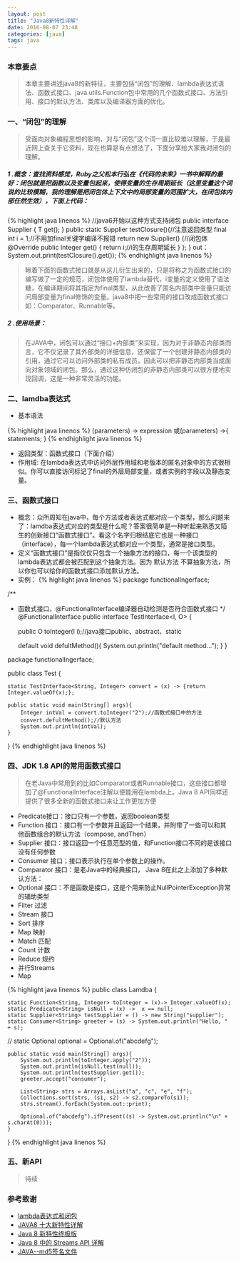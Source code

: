 ```yaml
---
layout: post
title: "Java8新特性详解"
date: 2016-08-07 23:48
categories: [java]
tags: java
---
```


### 本章要点

> 本章主要讲述java8的新特征，主要包括“闭包”的理解、lambda表达式语法、函数式接口、java.utils.Function包中常用的几个函数式接口、方法引用、接口的默认方法、类库以及编译器方面的优化。

### 一、“闭包”的理解

> 受面向对象编程思想的影响，对与“闭包”这个词一直比较难以理解，于是最近网上查关于它资料，现在也算是有点想法了，下面分享给大家我对闭包的理解。

##### 1 .概念：查找资料感觉，Ruby之父松本行弘在《代码的未来》一书中解释的最好：闭包就是把函数以及变量包起来，使得变量的生存周期延长（这里变量这个词说的比较模糊，我的理解是把闭包体上下文中的局部变量的范围扩大，在闭包体内部任然生效），下面上代码：

{% highlight java linenos %}
//java6开始以这种方式支持闭包
public interface Supplier<T> {
	 T get();
}
public static Supplier<Integer> testClosure(){//注意返回类型
	 final int i = 1;//不用加final关键字编译不报错
	 return new Supplier<Integer>() {//闭包体
		 @Override
		 public Integer get() {
			 return i;//i的生存周期延长
		 }
	 };
}
out：
System.out.print(testClosure().get());
{% endhighlight java linenos %}

> 瞅着下面的函数式接口就是从这儿衍生出来的，只是将称之为函数式接口的编写做了一定的规范，闭包体使用了lambda替代，i变量的定义使用了语法糖，在编译期间将其指定为final类型，从此改善了匿名内部类中变量只能访问局部变量为final修饰的变量。java8中把一些常用的接口改成函数式接口如：Comparator、Runnable等。

##### 2 .使用场景：

> 在JAVA中，闭包可以通过“接口+内部类”来实现，因为对于非静态内部类而言，它不仅记录了其外部类的详细信息，还保留了一个创建非静态内部类的引用，通过它可以访问外部类的私有成员，因此可以把非静态内部类当成面向对象领域的闭包。那么，通过这种仿闭包的非静态内部类可以很方便地实现回调，这是一种非常灵活的功能。

### 二、lamdba表达式

* 基本语法

{% highlight java linenos %}
	(parameters) -> expression 或(parameters) ->{ statements; }
{% endhighlight java linenos %}

* 返回类型：函数式接口（下面介绍）
* 作用域: 在lambda表达式中访问外层作用域和老版本的匿名对象中的方式很相似。你可以直接访问标记了final的外层局部变量，或者实例的字段以及静态变量。

### 三、函数式接口

* 概念：众所周知在java中，每个方法或者表达式都对应一个类型，那么问题来了：lamdba表达式对应的类型是什么呢？答案很简单是一种听起来熟悉又陌生的创新接口“函数式接口”。看这个名字归根结底它也是一种接口（interface），每一个lambda表达式都对应一个类型，通常是接口类型。
* 定义“函数式接口”是指仅仅只包含一个抽象方法的接口，每一个该类型的lambda表达式都会被匹配到这个抽象方法。因为 默认方法 不算抽象方法，所以你也可以给你的函数式接口添加默认方法。
* 实例：
{% highlight java linenos %}
package functionalIngerface;

/**
 * 函数式接口，@FunctionalInterface编译器自动检测是否符合函数式接口
 */
@FunctionalInterface
public interface TestInterface<I, O> {
	
	public O toInteger(I i);//java接口public、abstract、static
	
	default void defultMethod(){
		System.out.println("default method...");
	}
}

package functionalIngerface;

public class Test {
	
	static TestInterface<String, Integer> convert = (x) -> {return Integer.valueOf(x);};
	
	public static void main(String[] args){
		Integer intVal = convert.toInteger("2");//函数式接口中的方法
		convert.defultMethod();//默认方法
		System.out.println(intVal);
	}
}
{% endhighlight java linenos %}

### 四、JDK 1.8 API的常用函数式接口

> 在老Java中常用到的比如Comparator或者Runnable接口，这些接口都增加了@FunctionalInterface注解以便能用在lambda上。Java 8 API同样还提供了很多全新的函数式接口来让工作更加方便

* Predicate接口：接口只有一个参数，返回boolean类型
* Function 接口：接口有一个参数并且返回一个结果，并附带了一些可以和其他函数组合的默认方法（compose, andThen）
* Supplier 接口：接口返回一个任意范型的值，和Function接口不同的是该接口没有任何参数
* Consumer 接口；接口表示执行在单个参数上的操作。
* Comparator 接口：是老Java中的经典接口， Java 8在此之上添加了多种默认方法：
* Optional 接口：不是函数是接口，这是个用来防止NullPointerException异常的辅助类型
* Filter 过滤
* Stream 接口
* Sort 排序
* Map 映射
* Match 匹配
* Count 计数
* Reduce 规约
* 并行Streams
* Map

{% highlight java linenos %}
public class Lamdba {
	
	static Function<String, Integer> toInteger = (x)-> Integer.valueOf(x);
	static Predicate<String> isNull = (x) ->  x == null;
	static Supplier<String> testSupplier = () -> new String("supplier");
	static Consumer<String> greeter = (s) -> System.out.println("Hello, " + s);
//	static Optional<String> optional = Optional.of("abcdefg");
	
	public static void main(String[] args){
		System.out.println(toInteger.apply("2"));
		System.out.println(isNull.test(null));
		System.out.println(testSupplier.get());
		greeter.accept("consumer");
		
		List<String> strs = Arrays.asList("a", "c", "e", "f");
		Collections.sort(strs, (s1, s2) -> s2.compareTo(s1));
		strs.stream().forEach(System.out::print);
		
		Optional.of("abcdefg").ifPresent((s) -> System.out.println("\n" + s.charAt(0)));
	}
}
{% endhighlight java linenos %}

### 五、新API

> 待续

### 参考致谢

* [lambda表达式和闭包](http://www.importnew.com/17905.html)
* [JAVA8 十大新特性详解](http://www.125135.com/842.htm)
* [Java 8 新特性终极版](http://www.codeceo.com/article/java-8-new-feature.html)
* [Java 8 中的 Streams API 详解](https://www.ibm.com/developerworks/cn/java/j-lo-java8streamapi/)
* [JAVA--md5签名文件](http://blog.163.com/wallace0615@126/blog/static/35145824200793151633497/)